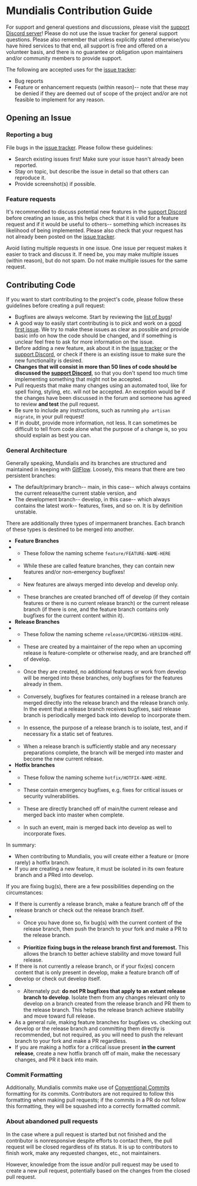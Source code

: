 # Mundialis Contribution Guide

For support and general questions and discussions, please visit the [support Discord server](https://discord.gg/mVqUzgQXMd)! Please do not use the issue tracker for general support questions. Please also remember that unless explicitly stated otherwise/you have hired services to that end, all support is free and offered on a volunteer basis, and there is no guarantee or obligation upon maintainers and/or community members to provide support.

The following are accepted uses for the [issue tracker](https://github.com/itinerare/Mundialis/issues):
- Bug reports
- Feature or enhancement requests (within reason)-- note that these may be denied if they are deemed out of scope of the project and/or are not feasible to implement for any reason.

## Opening an Issue
### Reporting a bug

File bugs in the [issue tracker](https://github.com/itinerare/Mundialis/issues). Please follow these guidelines:

- Search existing issues first! Make sure your issue hasn't already been reported.
- Stay on topic, but describe the issue in detail so that others can reproduce it.
- Provide screenshot(s) if possible.

### Feature requests

It's recommended to discuss potential new features in the [support Discord](https://discord.gg/mVqUzgQXMd) before creating an issue, as this helps check that it is valid for a feature request and if it would be useful to others-- something which increases its likelihood of being implemented. Please also check that your request has not already been posted on the [issue tracker](https://github.com/itinerare/Mundialis/issues).

Avoid listing multiple requests in one issue. One issue per request makes it easier to track and discuss it. If need be, you may make multiple issues (within reason), but do not spam. Do not make multiple issues for the same request.

## Contributing Code

If you want to start contributing to the project's code, please follow these guidelines before creating a pull request: 

- Bugfixes are always welcome. Start by reviewing the [list of bugs](https://github.com/itinerare/Mundialis/issues?q=is%3Aissue+is%3Aopen+label%3Abug)!
- A good way to easily start contributing is to pick and work on a [good first issue](https://github.com/itinerare/Mundialis/issues?q=is%3Aissue+is%3Aopen+label%3A%22good+first+issue%22). We try to make these issues as clear as possible and provide basic info on how the code should be changed, and if something is unclear feel free to ask for more information on the issue.
- Before adding a new feature, ask about it in the [issue tracker](https://github.com/itinerare/Mundialis/issues) or the [support Discord](https://discord.gg/mVqUzgQXMd), or check if there is an existing issue to make sure the new functionality is desired. 
- **Changes that will consist in more than 50 lines of code should be discussed the [support Discord](https://discord.gg/mVqUzgQXMd)**, so that you don't spend too much time implementing something that might not be accepted.
- Pull requests that make many changes using an automated tool, like for spell fixing, styling, etc. will not be accepted. An exception would be if the changes have been discussed in the forum and someone has agreed to review **and test** the pull request.
- Be sure to include any instructions, such as running `php artisan migrate`, in your pull request!
- If in doubt, provide more information, not less. It can sometimes be difficult to tell from code alone what the purpose of a change is, so you should explain as best you can.

### General Architecture

Generally speaking, Mundialis and its branches are structured and maintained in keeping with [GitFlow](https://datasift.github.io/gitflow/IntroducingGitFlow.html). Loosely, this means that there are two persistent branches:

- The default/primary branch-- main, in this case-- which always contains the current release/the current stable version, and
- The development branch-- develop, in this case-- which always contains the latest work-- features, fixes, and so on. It is by definition unstable.

There are additionally three types of impermanent branches. Each branch of these types is destined to be merged into another.

- **Feature Branches**
- - These follow the naming scheme `feature/FEATURE-NAME-HERE`
- - While these are called feature branches, they can contain new features and/or non-emergency bugfixes!
- - New features are always merged into develop and develop only.
- - These branches are created branched off of develop (if they contain features or there is no current release branch) or the current release branch (if there is one, and the feature branch contains only bugfixes for the current content within it).
- **Release Branches**
- - These follow the naming scheme `release/UPCOMING-VERSION-HERE`.
- - These are created by a maintainer of the repo when an upcoming release is feature-complete or otherwise ready, and are branched off of develop.
- - Once they are created, no additional features or work from develop will be merged into these branches, only bugfixes for the features already in them.
- - Conversely, bugfixes for features contained in a release branch are merged directly into the release branch and the release branch only. In the event that a release branch receives bugfixes, said release branch is periodically merged back into develop to incorporate them.
- - In essence, the purpose of a release branch is to isolate, test, and if necessary fix a static set of features.
- - When a release branch is sufficiently stable and any necessary preparations complete, the branch will be merged into master and become the new current release.
- **Hotfix branches**
- - These follow the naming scheme `hotfix/HOTFIX-NAME-HERE`.
- - These contain emergency bugfixes, e.g. fixes for critical issues or security vulnerabilities.
- - These are directly branched off of main/the current release and merged back into master when complete.
- - In such an event, main is merged back into develop as well to incorporate fixes.

In summary:

- When contributing to Mundialis, you will create either a feature or (more rarely) a hotfix branch.
- If you are creating a new feature, it must be isolated in its own feature branch and a PRed into develop.

If you are fixing bug(s), there are a few possibilities depending on the circumstances:

- If there is currently a release branch, make a feature branch off of the release branch or check out the release branch itself.
- - Once you have done so, fix bug(s) with the current content of the release branch, then push the branch to your fork and make a PR to the release branch.
- - **Prioritize fixing bugs in the release branch first and foremost.** This allows the branch to better achieve stability and move toward full release.
- If there is not currently a release branch, or if your fix(es) concern content that is only present in develop, make a feature branch off of develop or check out develop itself.
- - Alternately put: **do not PR bugfixes that apply to an extant release branch to develop**. Isolate them from any changes relevant only to develop on a branch created from the release branch and PR them to the release branch. This helps the release branch achieve stability and move toward full release.
- As a general rule, making feature branches for bugfixes vs. checking out develop or the release branch and committing them directly is recommended, but not required, as you will need to push the relevant branch to your fork and make a PR regardless.
- If you are making a hotfix for a critical issue present **in the current release**, create a new hotfix branch off of main, make the necessary changes, and PR it back into main.

### Commit Formatting
Additionally, Mundialis commits make use of [Conventional Commits](https://www.conventionalcommits.org/en/v1.0.0/) formatting for its commits. Contributors are not required to follow this formatting when making pull requests; if the commits in a PR do not follow this formatting, they will be squashed into a correctly formatted commit.
### About abandoned pull requests

In the case where a pull request is started but not finished and the contributor is nonresponsive despite efforts to contact them, the pull request will be closed regardless of its status. It is up to contributors to finish work, make any requested changes, etc., not maintainers.

However, knowledge from the issue and/or pull request may be used to create a new pull request, potentially based on the changes from the closed pull request.
